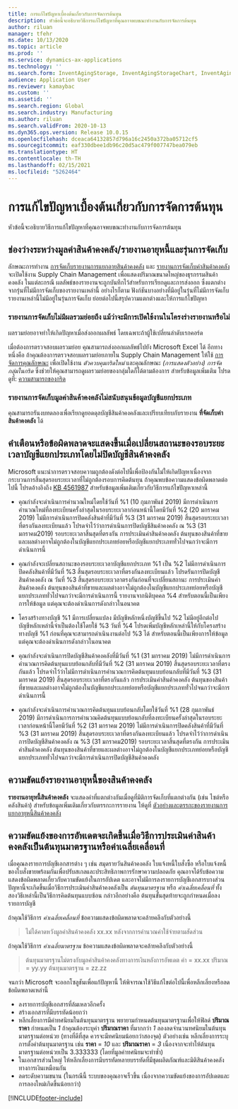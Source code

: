 ```yaml
---
title: การแก้ไขปัญหาเบื้องต้นเกี่ยวกับการจัดการต้นทุน
description: หัวข้อนี้จะอธิบายวิธีการแก้ไขปัญหาที่คุณอาจพบขณะทำงานกับการจัดการต้นทุน
author: riluan
manager: tfehr
ms.date: 10/13/2020
ms.topic: article
ms.prod: ''
ms.service: dynamics-ax-applications
ms.technology: ''
ms.search.form: InventAgingStorage, InventAgingStorageChart, InventAgingStorageDetails, InventValueProcess, InventValueReportSetup, InventClosing
audience: Application User
ms.reviewer: kamaybac
ms.custom: ''
ms.assetid: ''
ms.search.region: Global
ms.search.industry: Manufacturing
ms.author: riluan
ms.search.validFrom: 2020-10-13
ms.dyn365.ops.version: Release 10.0.15
ms.openlocfilehash: dceaca64132857d796a16c2450a372ba05712cf5
ms.sourcegitcommit: eaf330dbee1db96c20d5ac479f007747bea079eb
ms.translationtype: HT
ms.contentlocale: th-TH
ms.lasthandoff: 02/15/2021
ms.locfileid: "5262464"
---
```

# <a name="troubleshoot-cost-management"></a>การแก้ไขปัญหาเบื้องต้นเกี่ยวกับการจัดการต้นทุน

หัวข้อนี้จะอธิบายวิธีการแก้ไขปัญหาที่คุณอาจพบขณะทำงานกับการจัดการต้นทุน

## <a name="functional-gaps-between-the-inventory-valueaging-reports-and-their-storage-versions"></a>ช่องว่างระหว่างมูลค่าสินค้าคงคลัง/รายงานอายุหนี้และรุ่นการจัดเก็บ

ลักษณะการทำงาน [การจัดเก็บรายงานการแยกอายุสินค้าคงคลัง](inventory-aging-report-storage.md) และ [รายงานการจัดเก็บค่าสินค้าคงคลัง](inventory-value-report-storage.md) จะเปิดใช้งาน Supply Chain Management เพื่อแสดงปริมาณขนาดใหญ่ของธุรกรรมสินค้าคงคลัง ในแต่ละกรณี ผลลัพธ์ของรายงานจะถูกบันทึกไว้สำหรับการเรียกดูและการส่งออก ซึ่งแตกต่างจากรุ่นที่ไม่มีการจัดเก็บของรายงานเหล่านี้ อย่างไรก็ตาม ฟังก์ชันบางอย่างที่มีอยู่ในรุ่นที่ไม่มีการจัดเก็บรายงานเหล่านี้ไม่มีอยู่ในรุ่นการจัดเก็บ ย่อยต่อไปนี้สรุปความแตกต่างและให้การแก้ไขปัญหา

### <a name="storage-reports-dont-include-subtotals-even-if-they-are-enabled-in-the-report-layout"></a>รายงานการจัดเก็บไม่มีผลรวมย่อยถึง แม้ว่าจะมีการเปิดใช้งานในโครงร่างรายงานหรือไม่

ผลรวมย่อยอาจทำให้เกิดปัญหาเมื่อส่งออกผลลัพธ์ โดยเฉพาะถ้าผู้ใช้เปลี่ยนลำดับเรกคอร์ด

เมื่อต้องการตรวจสอบผลรวมย่อย คุณสามารถส่งออกผลลัพธ์ไปยัง Microsoft Excel ได้ อีกทางหนึ่งคือ ถ้าคุณต้องการตรวจสอบผลรวมย่อยภายใน Supply Chain Management ให้ใช้ [การจัดการคุณลักษณะ](../../fin-ops-core/fin-ops/get-started/feature-management/feature-management-overview.md) เพื่อเปิดใช้งาน *ตัวควบคุมกริดใหม่* และคุณลักษณะ *(การแสดงตัวอย่าง) การจัดกลุ่มในกริด* ซึ่งช่วยให้คุณสามารถดูผลรวมย่อยของกลุ่มใดก็ได้ตามต้องการ สำหรับข้อมูลเพิ่มเติม โปรดดูที่: [ความสามารถของกริด](../../fin-ops-core/fin-ops/get-started/grid-capabilities.md)

### <a name="inventory-value-storage-report-doesnt-support-ledger-account-information"></a>รายงานการจัดเก็บมูลค่าสินค้าคงคลังไม่สนับสนุนข้อมูลบัญชีแยกประเภท

คุณสามารถรันงบทดลองเพื่อเรียกดูยอดดุลบัญชีสินค้าคงคลังและเปรียบเทียบกับรายงาน **ที่จัดเก็บค่าสินค้าคงคลัง** ได้

## <a name="warnings-or-errors-are-shown-when-changing-a-ledger-period-status-without-closing-inventory"></a>คำเตือนหรือข้อผิดพลาดจะแสดงขึ้นเมื่อเปลี่ยนสถานะของรอบระยะเวลาบัญชีแยกประเภทโดยไม่ปิดบัญชีสินค้าคงคลัง

Microsoft แนะนำการตรวจสอบความถูกต้องดังต่อไปนี้เพื่อป้องกันไม่ให้เกิดปัญหาเนื่องจากกระบวนการสิ้นสุดรอบระยะเวลาที่ไม่ถูกต้องรอบการคิดต้นทุน ถ้าคุณพบข้อความแสดงข้อผิดพลาดต่อไปนี้ โปรดอ้างอิงถึง [KB 4561987](https://fix.lcs.dynamics.com/Issue/Details?kb=4561987&bugId=445351&dbType=3&qc=f514f2adcddcddceec43af58c26ae8a9020effdc7cdfe085d9d0deeb8cc7b6a3) สำหรับข้อมูลเพิ่มเติมเกี่ยวกับวิธีการแก้ไขปัญหาเหล่านี้

- คุณกำลังจะดำเนินการคำนวณใหม่โดยใช้วันที่ %1 (10 กุมภาพันธ์ 2019) มีการดำเนินการคำนวณใหม่ที่ลงทะเบียนครั้งล่าสุดในรอบระยะเวลาก่อนหน้านี้โดยมีวันที่ %2 (20 มกราคม 2019) ไม่มีการดำเนินการปิดคลังสินค้าที่มีวันที่ %3 (31 มกราคม 2019) สิ้นสุดรอบระยะเวลาที่ตรงกันลงทะเบียนแล้ว โปรดจำไว้ว่าการดำเนินการปิดบัญชีสินค้าคงคลัง ณ %3 (31 มกราคม2019) รอบระยะเวลาสิ้นสุดที่ตรงกัน การประเมินค่าสินค้าคงคลัง ต้นทุนของสินค้าที่ขายและผลต่างอาจไม่ถูกต้องในบัญชีแยกประเภทย่อยหรือบัญชีแยกประเภททั่วไปจนกว่าจะมีการดำเนินการนี้

- คุณกำลังจะเปลี่ยนสถานะของรอบระยะเวลาบัญชีแยกประเภท %1 เป็น %2 ไม่มีการดำเนินการปิดคลังสินค้าที่มีวันที่ %3 สิ้นสุดรอบระยะเวลาที่ตรงกันลงทะเบียนแล้ว โปรดรันการปิดบัญชีสินค้าคงคลัง ณ วันที่ %3 สิ้นสุดรอบระยะเวลาตรงกันก่อนที่จะเปลี่ยนสถานะ การประเมินค่าสินค้าคงคลัง ต้นทุนของสินค้าที่ขายและผลต่างอาจไม่ถูกต้องในบัญชีแยกประเภทย่อยหรือบัญชีแยกประเภททั่วไปจนกว่าจะมีการดำเนินการนี้ รายงานจากนิติบุคคล %4 สำหรับตอนนี้เป็นเพียงการให้ข้อมูล แต่คุณจะต้องดำเนินการดังกล่าวในอนาคต

- โครงสร้างทางบัญชี %1 มีการเปลี่ยนแปลง มีบัญชีหลักหนึ่งบัญชีขึ้นไป %2 ไม่มีอยู่อีกต่อไป บัญชีหลักเหล่านี้จำเป็นต้องใช้โดยใช้ %3 วันที่ %4 โปรดเพิ่มบัญชีหลักเหล่านี้ให้กับโครงสร้างทางบัญชี %1 ก่อนที่คุณจะสามารถดำเนินงานต่อไป %3 ได้ สำหรับตอนนี้เป็นเพียงการให้ข้อมูล แต่คุณจะต้องดำเนินการดังกล่าวในอนาคต

- คุณกำลังจะดำเนินการปิดบัญชีสินค้าคงคลังที่มีวันที่ %1 (31 มกราคม 2019) ไม่มีการดำเนินการคำนวณการคิดต้นทุนแบบย้อนกลับที่มีวันที่ %2 (31 มกราคม 2019) สิ้นสุดรอบระยะเวลาที่ตรงกันแล้ว โปรดจำไว้ว่าไม่มีการดำเนินการคำนวณการคิดต้นทุนแบบย้อนกลับที่มีวันที่ %3 (31 มกราคม 2019) สิ้นสุดรอบระยะเวลาที่ตรงกันแล้ว การประเมินค่าสินค้าคงคลัง ต้นทุนของสินค้าที่ขายและผลต่างอาจไม่ถูกต้องในบัญชีแยกประเภทย่อยหรือบัญชีแยกประเภททั่วไปจนกว่าจะมีการดำเนินการนี้

- คุณกำลังจะดำเนินการคำนวณการคิดต้นทุนแบบย้อนกลับโดยใช้วันที่ %1 (28 กุมภาพันธ์ 2019) มีการดำเนินการการคำนวณคิดต้นทุนแบบย้อนกลับที่ลงทะเบียนครั้งล่าสุดในรอบระยะเวลาก่อนหน้านี้โดยมีวันที่ %2 (31 มกราคม 2019) ไม่มีการดำเนินการปิดคลังสินค้าที่มีวันที่ %3 (31 มกราคม 2019) สิ้นสุดรอบระยะเวลาที่ตรงกันลงทะเบียนแล้ว
โปรดจำไว้ว่าการดำเนินการปิดบัญชีสินค้าคงคลัง ณ %3 (31 มกราคม2019) รอบระยะเวลาสิ้นสุดที่ตรงกัน การประเมินค่าสินค้าคงคลัง ต้นทุนของสินค้าที่ขายและผลต่างอาจไม่ถูกต้องในบัญชีแยกประเภทย่อยหรือบัญชีแยกประเภททั่วไปจนกว่าจะมีการดำเนินการปิดบัญชีสินค้าคงคลัง

## <a name="inventory-aging-report-discrepancies"></a>ความขัดแย้งรายงานอายุหนี้ของสินค้าคงคลัง

**รายงานอายุหนี้สินค้าคงคลัง** จะแสดงค่าที่แตกต่างกันเมื่อดูที่มิติการจัดเก็บที่แตกต่างกัน (เช่น ไซต์หรือคลังสินค้า) สำหรับข้อมูลเพิ่มเติมเกี่ยวกับตรรกะการรายงาน ให้ดูที่ [ตัวอย่างและตรรกะของรายงานการแยกอายุหนี้สินค้าคงคลัง](inventory-aging-report.md)

## <a name="an-update-conflict-occurs-when-the-inventory-valuation-method-is-either-standard-cost-or-moving-average"></a>ความขัดแย้งของการอัพเดตจะเกิดขึ้นเมื่อวิธีการประเมินค่าสินค้าคงคลังเป็นต้นทุนมาตรฐานหรือค่าเฉลี่ยเคลื่อนที่

เมื่อคุณลงรายการบัญชีเอกสารต่าง ๆ เช่น สมุดรายวันสินค้าคงคลัง ใบแจ้งหนี้ใบสั่งซื้อ หรือใบแจ้งหนี้ของใบสั่งขายพร้อมกันเพื่อปรับสเกลและประสิทธิภาพการรักษาความปลอดภัย คุณอาจได้รับข้อความแสดงข้อผิดพลาดเกี่ยวกับความขัดแย้งในการอัปเดต และอาจไม่มีการลงรายการบัญชีเอกสารบางส่วน ปัญหานี้จะเกิดขึ้นเมื่อวิธีการประเมินค่าสินค้าคงคลังเป็น *ต้นทุนมาตรฐาน* หรือ *ค่าเฉลี่ยเคลื่อนที่* ทั้งสองวิธีเหล่านี้เป็นวิธีการคิดต้นทุนแบบซ้อน กล่าวอีกอย่างคือ ต้นทุนขั้นสุดท้ายจะถูกกําหนดเมื่อลงรายการบัญชี

ถ้าคุณใช้วิธีการ *ค่าเฉลี่ยเคลื่อนที่* ข้อความแสดงข้อผิดพลาดจะคล้ายคลึงกับตัวอย่างนี้

> ไม่ได้คาดหวังมูลค่าสินค้าคงคลัง xx.xx หลังจากการคํานวณค่าใช้จ่ายตามสัดส่วน

ถ้าคุณใช้วิธีการ *ค่าเฉลี่ยมาตรฐาน* ข้อความแสดงข้อผิดพลาดจะคล้ายคลึงกับตัวอย่างนี้

> ต้นทุนมาตรฐานไม่ตรงกับมูลค่าสินค้าคงคลังทางการเงินหลังการอัพเดต ค่า = xx.xx ปริมาณ = yy.yy ต้นทุนมาตรฐาน = zz.zz

จนกว่า Microsoft จะออกโซลูชันเพื่อแก้ปัญหานี้ ให้พิจารณาใช้วิธีแก้ไขต่อไปนี้เพื่อหลีกเลี่ยงหรือลดข้อผิดพลาดเหล่านี้

- ลงรายการบัญชีเอกสารที่ล้มเหลวอีกครั้ง
- สร้างเอกสารที่มีบรรทัดน้อยกว่า
- หลีกเลี่ยงการมีค่าทศนิยมในต้นทุนมาตรฐาน พยายามกําหนดต้นทุนมาตรฐานเพื่อให้ฟิลด์ **ปริมาณราคา** กําหนดเป็น *1* ถ้าคุณต้องระบุค่า **ปริมาณราคา** ที่มากกว่า *1* ลองลดจํานวนทศนิยมในต้นทุนมาตรฐานต่อหน่วย (ทางที่ดีที่สุด ควรจะมีทศนิยมน้อยกว่าสองจุด) ตัวอย่างเช่น หลีกเลี่ยงการระบุการตั้งค่าต้นทุนมาตรฐาน เช่น **ราคา** = *10* และ **ปริมาณราคา** = *3* เนื่องจากจะทําให้ต้นทุนมาตรฐานต่อหน่วยเป็น 3.333333 (โดยที่มูลค่าทศนิยมจะทําซ้ำ)
- ในเอกสารส่วนใหญ่ ให้หลีกเลี่ยงการมีบรรทัดหลายบรรทัดที่มีชุดผลิตภัณฑ์และมิติสินค้าคงคลังทางการเงินเหมือนกัน
- ลดระดับความขนาน (ในกรณีนี้ ระบบของคุณอาจเร็วขึ้น เนื่องจากความขัดแย้งของการอัปเดตและการลองใหม่เกิดขึ้นน้อยกว่า)


[!INCLUDE[footer-include](../../includes/footer-banner.md)]